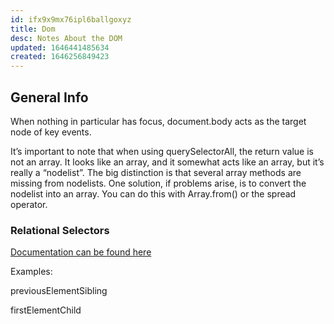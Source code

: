 ```yaml
---
id: ifx9x9mx76ipl6ballgoxyz
title: Dom
desc: Notes About the DOM
updated: 1646441485634
created: 1646256849423
---
```

## General Info

When nothing in particular has focus, document.body acts as the target node of key events.

It’s important to note that when using querySelectorAll, the return value is not an array. It looks like an array, and it somewhat acts like an array, but it’s really a “nodelist”. The big distinction is that several array methods are missing from nodelists. One solution, if problems arise, is to convert the nodelist into an array. You can do this with Array.from() or the spread operator.

### Relational Selectors

[Documentation can be found here](https://developer.mozilla.org/en-US/docs/Web/API/Element)

Examples:

previousElementSibling

firstElementChild
